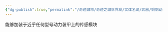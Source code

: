 ```yaml
---
{"dg-publish":true,"permalink":"/奇迹城市/奇迹之城世界观/实体名词/武器/铜钢动力装甲/铜钢动力装甲模块/险情感知/","dgPassFrontmatter":true}
---
```


能够加装于近乎任何型号动力装甲上的传感模块